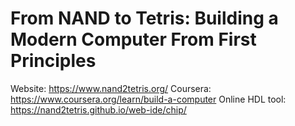 # From NAND to Tetris: Building a Modern Computer From First Principles

Website: https://www.nand2tetris.org/
Coursera: https://www.coursera.org/learn/build-a-computer
Online HDL tool: https://nand2tetris.github.io/web-ide/chip/
